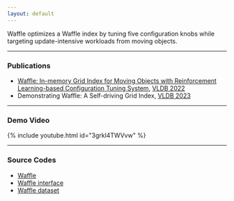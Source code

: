 ```yaml
---
layout: default
---
```



<!-- ### Abstract -->
Waffle optimizes a Waffle index by tuning five configuration knobs while targeting update-intensive workloads from moving objects.

<hr>

### Publications
- [Waffle: In-memory Grid Index for Moving Objects with Reinforcement Learning-based Configuration Tuning System](https://www.vldb.org/pvldb/vol15/p2375-chung.pdf), [VLDB 2022](https://vldb.org/2022/) <br>
- Demonstrating Waffle: A Self-driving Grid Index, [VLDB 2023](https://vldb.org/2023/) <br>

<hr>

### Demo Video
{% include youtube.html id="3grkl4TWVvw" %}

<hr>

### Source Codes
- [Waffle](https://github.com/DalsuChoi/Waffle/tree/main/source_codes/Waffle)
- [Waffle interface](https://github.com/DalsuChoi/Waffle/tree/main/source_codes/Waffle_interface)
- [Waffle dataset](https://github.com/DalsuChoi/Waffle/tree/main/source_codes/Waffle_dataset)
